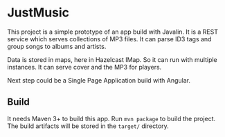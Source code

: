 # JustMusic

This project is a simple prototype of an app build with Javalin. It is a REST service which serves collections of MP3 files. It can parse ID3 tags and group songs to albums and artists.

Data is stored in maps, here in Hazelcast IMap. So it can run with multiple instances. It can serve cover and the MP3 for players. 

Next step could be a Single Page Application build with Angular.

## Build

It needs Maven 3+ to build this app. Run `mvn package` to build the project. The build artifacts will be stored in the `target/` directory.
